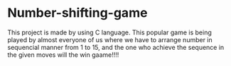 # Number-shifting-game
This project is made by using C language. 
This popular game is being played by almost everyone of us where we have to arrange number in sequencial manner from 1 to 15, and the one who achieve the sequence in the given moves will the win gaame!!!!
